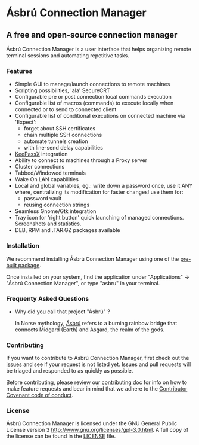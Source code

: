 # Ásbrú Connection Manager

## A free and open-source connection manager

Ásbrú Connection Manager is a user interface that helps organizing remote terminal sessions and automating repetitive tasks.

### Features

- Simple GUI to manage/launch connections to remote machines
- Scripting possibilities, 'ala' SecureCRT
- Configurable pre or post connection local commands execution
- Configurable list of macros (commands) to execute locally when connected or to send to connected client
- Configurable list of conditional executions on connected machine via 'Expect':
  - forget about SSH certificates
  - chain multiple SSH connections
  - automate tunnels creation
  - with line-send delay capabilities
- [KeePassX](https://www.keepassx.org/) integration
- Ability to connect to machines through a Proxy server
- Cluster connections
- Tabbed/Windowed terminals
- Wake On LAN capabilities
- Local and global variables, eg.: write down a password once, use it ANY where, centralizing its modification for faster changes! use them for:
  - password vault
  - reusing connection strings
- Seamless Gnome/Gtk integration
- Tray icon for 'right button' quick launching of managed connections. Screenshots and statistics.
- DEB, RPM and .TAR.GZ packages available

### Installation

We recommend installing Ásbrú Connection Manager using one of the [pre-built package](https://github.com/asbru-cm/asbru-cm/releases).

Once installed on your system, find the application under "Applications" -> "Ásbrú Connection Manager", or type "asbru" in your terminal.

### Frequenty Asked Questions

- Why did you call that project "Ásbrú" ?

  In Norse mythology, [Ásbrú](https://en.wikipedia.org/wiki/Bifr%C3%B6st) refers to a burning rainbow bridge that connects Midgard (Earth) and Asgard, the realm of the gods.

### Contributing

If you want to contribute to Ásbrú Connection Manager, first check out the [issues](https://github.com/asbru-cm/asbru-cm/issues) and see if your request is not listed yet.  Issues and pull requests will be triaged and responded to as quickly as possible.

Before contributing, please review our [contributing doc](https://github.com/asbru-cm/asbru-cm/blob/master/CONTRIBUTING.md) for info on how to make feature requests and bear in mind that we adhere to the [Contributor Covenant code of conduct](https://github.com/asbru-cm/asbru-cm/blob/master/CODE_OF_CONDUCT.md).


### License

Ásbrú Connection Manager is licensed under the GNU General Public License version 3 <http://www.gnu.org/licenses/gpl-3.0.html>.  A full copy of the license can be found in the [LICENSE](https://github.com/asbru-cm/asbru-cm/blob/master/LICENSE) file.
